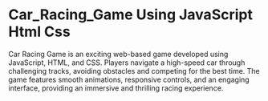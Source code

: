 # Car_Racing_Game Using JavaScript Html Css
 Car Racing Game is an exciting web-based game developed using JavaScript, HTML, and CSS. Players navigate a high-speed car through challenging tracks, avoiding obstacles and competing for the best time. The game features smooth animations, responsive controls, and an engaging interface, providing an immersive and thrilling racing experience.
